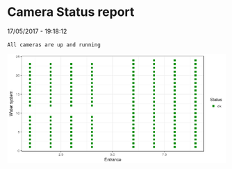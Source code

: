 Camera Status report
================
17/05/2017 - 19:18:12

    All cameras are up and running

![](camreport_files/figure-markdown_github/unnamed-chunk-2-1.png)
